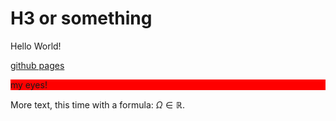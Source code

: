 <script language="javascript" type="text/javascript" src="https://cdnjs.cloudflare.com/ajax/libs/p5.js/0.6.0/p5.min.js"></script>
<script language="javascript" type="text/javascript" src="https://cdnjs.cloudflare.com/ajax/libs/p5.js/0.6.0/addons/p5.dom.min.js"></script>
<!-- <script src="../libs/p5.sound.min.js"></script> -->

<!-- MathJax for fancy math formulas -->
<script type="text/javascript" async src="https://cdnjs.cloudflare.com/ajax/libs/mathjax/2.7.4/MathJax.js?config=TeX-MML-AM_CHTML"></script>
<script type="text/x-mathjax-config">MathJax.Hub.Config({tex2jax: {inlineMath: [['$','$'], ['\\(','\\)']]}});</script>

# H3 or something

Hello World!

[github pages](https://pages.github.com/)

<p style = 'background-color: #ff0000'> my eyes!</p>

<script type="text/javascript">
new p5(function (p) {
    var r = 40;
    function thing() {
        p.beginShape();
        p.vertex(0,0);
        p.vertex(r,0);
        p.vertex(r*0.3,r*0.6);
        p.vertex(r*0.7,r*1.2);
        p.vertex(r*0.3,r*1.8);
        p.vertex(r*0.7,r*2.4);
        p.vertex(0,r*3);
        p.endShape(p.CLOSE);
    }
    p.setup = function() {
        p.createCanvas(20+3*r,20+3*r);
        p.fill(255);
        p.stroke(0);
        p.translate(10,10);
        thing();
        p.translate(r,0);
        thing();
        p.translate(r,0);
        thing();
        p.translate(-r,3*r);
        p.rotate(p.PI);
        thing();
        p.translate(-r,0);
        thing();
        p.translate(-r,0);
        thing();
    }
    p.draw = function(){};
},'task1');
</script>

More text, this time with a formula: $\Omega \in \mathbb{R}$.
